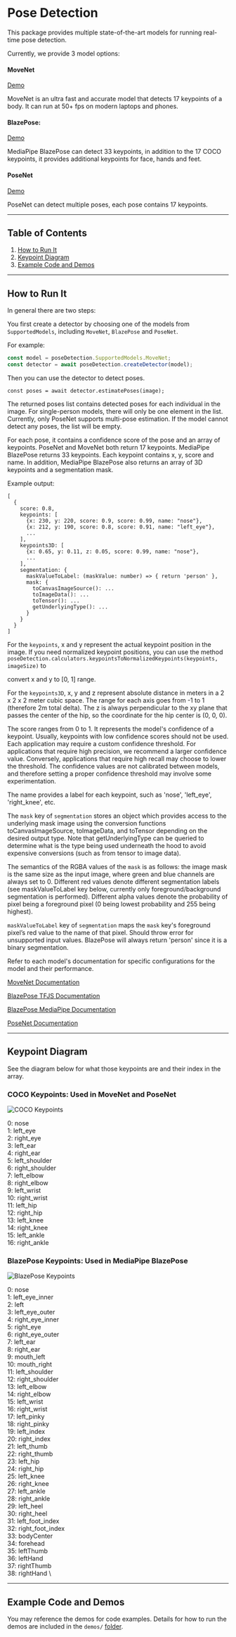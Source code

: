 # Pose Detection

This package provides multiple state-of-the-art models for running real-time pose detection.

Currently, we provide 3 model options:

#### MoveNet
[Demo](https://storage.googleapis.com/tfjs-models/demos/pose-detection/index.html?model=movenet)

MoveNet is an ultra fast and accurate model that detects 17 keypoints of a body.
It can run at 50+ fps on modern laptops and phones.

#### BlazePose:
[Demo](https://storage.googleapis.com/tfjs-models/demos/pose-detection/index.html?model=blazepose)

MediaPipe BlazePose can detect 33 keypoints, in addition to the 17 COCO keypoints,
it provides additional keypoints for face, hands and feet.

#### PoseNet
[Demo](https://storage.googleapis.com/tfjs-models/demos/pose-detection/index.html?model=posenet)

PoseNet can detect multiple poses, each pose contains 17 keypoints.

-------------------------------------------------------------------------------
## Table of Contents
1. [How to Run It](#how-to-run-it)
2. [Keypoint Diagram](#keypoint-diagram)
3. [Example Code and Demos](#example-code-and-demos)

-------------------------------------------------------------------------------
## How to Run It
In general there are two steps:

You first create a detector by choosing one of the models from `SupportedModels`,
including `MoveNet`, `BlazePose` and `PoseNet`.

For example:

```javascript
const model = poseDetection.SupportedModels.MoveNet;
const detector = await poseDetection.createDetector(model);
```

Then you can use the detector to detect poses.

```
const poses = await detector.estimatePoses(image);
```

The returned poses list contains detected poses for each individual in the image.
For single-person models, there will only be one element in the list. Currently,
only PoseNet supports multi-pose estimation. If the model cannot detect any poses,
the list will be empty.

For each pose, it contains a confidence score of the pose and an array of keypoints.
PoseNet and MoveNet both return 17 keypoints. MediaPipe BlazePose returns 33 keypoints.
Each keypoint contains x, y, score and name. In addition, MediaPipe BlazePose
also returns an array of 3D keypoints and a segmentation mask.

Example output:
```
[
  {
    score: 0.8,
    keypoints: [
      {x: 230, y: 220, score: 0.9, score: 0.99, name: "nose"},
      {x: 212, y: 190, score: 0.8, score: 0.91, name: "left_eye"},
      ...
    ],
    keypoints3D: [
      {x: 0.65, y: 0.11, z: 0.05, score: 0.99, name: "nose"},
      ...
    ],
    segmentation: {
      maskValueToLabel: (maskValue: number) => { return 'person' },
      mask: {
        toCanvasImageSource(): ...
        toImageData(): ...
        toTensor(): ...
        getUnderlyingType(): ...
      }
    }
  }
]
```

For the `keypoints`, x and y represent the actual keypoint position in the image.
If you need normalized keypoint positions, you can use the method
`poseDetection.calculators.keypointsToNormalizedKeypoints(keypoints, imageSize)` to

convert x and y to [0, 1] range.

For the `keypoints3D`, x, y and z represent absolute distance in meters in a
2 x 2 x 2 meter cubic space. The range for each axis goes from -1 to 1 (therefore
2m total delta). The z is always perpendicular to the xy plane that passes the
center of the hip, so the coordinate for the hip center is (0, 0, 0).

The score ranges from 0 to 1. It represents the model's confidence of a keypoint.
Usually, keypoints with low confidence scores should not be used. Each application
may require a custom confidence threshold. For applications that require high precision,
we recommend a larger confidence value. Conversely, applications that require high recall
may choose to lower the threshold. The confidence values are not calibrated between models,
and therefore setting a proper confidence threshold may involve some experimentation.

The name provides a label for each keypoint, such as 'nose', 'left_eye', 'right_knee', etc.

The `mask` key of `segmentation` stores an object which provides access to the underlying mask image using the conversion functions toCanvasImageSource, toImageData, and toTensor depending on the desired output type. Note that getUnderlyingType can be queried to determine what is the type being used underneath the hood to avoid expensive conversions (such as from tensor to image data).

The semantics of the RGBA values of the `mask` is as follows: the image mask is the same size as the input image, where green and blue channels are always set to 0. Different red values denote different segmentation labels (see maskValueToLabel key below, currently only foreground/background segmentation is performed). Different alpha values denote the probability of pixel being a foreground pixel (0 being lowest probability and 255 being highest).

`maskValueToLabel` key of `segmentation` maps the `mask` key's foreground pixel’s red value to the name of that pixel. Should throw error for unsupported input values. BlazePose will always return 'person' since it is a binary segmentation.

Refer to each model's documentation for specific configurations for the model
and their performance.

[MoveNet Documentation](https://github.com/tensorflow/tfjs-models/tree/master/pose-detection/src/movenet)

[BlazePose TFJS Documentation](https://github.com/tensorflow/tfjs-models/tree/master/pose-detection/src/blazepose_tfjs)

[BlazePose MediaPipe Documentation](https://github.com/tensorflow/tfjs-models/tree/master/pose-detection/src/blazepose_mediapipe)

[PoseNet Documentation](https://github.com/tensorflow/tfjs-models/tree/master/pose-detection/src/posenet)

-------------------------------------------------------------------------------

## Keypoint Diagram
See the diagram below for what those keypoints are and their index in the array.

### COCO Keypoints: Used in MoveNet and PoseNet
![COCO Keypoints](https://storage.googleapis.com/movenet/coco-keypoints-500.png)


0: nose  \
1: left_eye  \
2: right_eye  \
3: left_ear  \
4: right_ear  \
5: left_shoulder  \
6: right_shoulder  \
7: left_elbow  \
8: right_elbow  \
9: left_wrist  \
10: right_wrist  \
11: left_hip  \
12: right_hip  \
13: left_knee  \
14: right_knee  \
15: left_ankle  \
16: right_ankle

### BlazePose Keypoints: Used in MediaPipe BlazePose
![BlazePose Keypoints](https://storage.googleapis.com/mediapipe/blazepose-keypoints-updated.png)

0: nose  \
1: left_eye_inner \
2: left  \
3: left_eye_outer  \
4: right_eye_inner  \
5: right_eye  \
6: right_eye_outer  \
7: left_ear  \
8: right_ear  \
9: mouth_left  \
10: mouth_right  \
11: left_shoulder  \
12: right_shoulder  \
13: left_elbow  \
14: right_elbow  \
15: left_wrist  \
16: right_wrist  \
17: left_pinky  \
18: right_pinky  \
19: left_index  \
20: right_index  \
21: left_thumb  \
22: right_thumb  \
23: left_hip  \
24: right_hip  \
25: left_knee  \
26: right_knee  \
27: left_ankle  \
28: right_ankle  \
29: left_heel  \
30: right_heel  \
31: left_foot_index  \
32: right_foot_index  \
33: bodyCenter  \
34: forehead  \
35: leftThumb \
36: leftHand  \
37: rightThumb  \
38: rightHand \

-------------------------------------------------------------------------------

## Example Code and Demos
You may reference the demos for code examples. Details for how to run the demos
are included in the `demos/`
[folder](https://github.com/tensorflow/tfjs-models/tree/master/pose-detection/demos).
